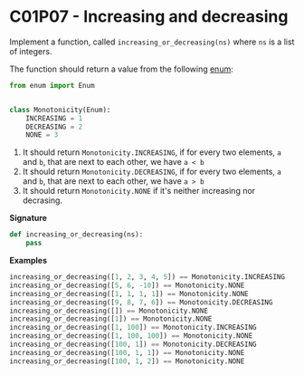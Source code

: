 # C01P07 - Increasing and decreasing

Implement a function, called `increasing_or_decreasing(ns)` where `ns` is a list of integers.

The function should return a value from the following [enum](https://docs.python.org/3/library/enum.html):

```python
from enum import Enum


class Monotonicity(Enum):
    INCREASING = 1
    DECREASING = 2
    NONE = 3
```

1. It should return `Monotonicity.INCREASING`, if for every two elements, `a` and `b`, that are next to each other, we have `a < b`
1. It should return `Monotonicity.DECREASING`, if for every two elements, `a` and `b`, that are next to each other, we have `a > b`
1. It should return `Monotonicity.NONE` if it's neither increasing nor decrasing.

**Signature**

```python
def increasing_or_decreasing(ns):
    pass
```

**Examples**

```python
increasing_or_decreasing([1, 2, 3, 4, 5]) == Monotonicity.INCREASING
increasing_or_decreasing([5, 6, -10]) == Monotonicity.NONE
increasing_or_decreasing([1, 1, 1, 1]) == Monotonicity.NONE
increasing_or_decreasing([9, 8, 7, 6]) == Monotonicity.DECREASING
increasing_or_decreasing([]) == Monotonicity.NONE
increasing_or_decreasing([1]) == Monotonicity.NONE
increasing_or_decreasing([1, 100]) == Monotonicity.INCREASING
increasing_or_decreasing([1, 100, 100]) == Monotonicity.NONE
increasing_or_decreasing([100, 1]) == Monotonicity.DECREASING
increasing_or_decreasing([100, 1, 1]) == Monotonicity.NONE
increasing_or_decreasing([100, 1, 2]) == Monotonicity.NONE
```